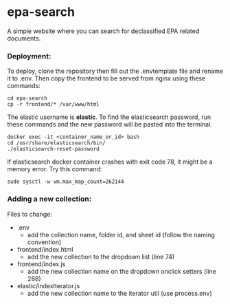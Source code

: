 # epa-search
A simple website where you can search for declassified EPA related documents.

### Deployment:
To deploy, clone the repository then fill out the .envtemplate file and rename it to .env.
Then copy the frontend to be served from nginx using these commands:
```
cd epa-search
cp -r frontend/* /var/www/html
```

The elastic username is **elastic**. To find the elasticsearch password, run these commands and the new password will be pasted into the terminal.
```
docker exec -it <container_name_or_id> bash
cd /usr/share/elasticsearch/bin/
./elasticsearch-reset-password
```

If elasticsearch docker container crashes with exit code 78, it might be a memory error. Try this command:
```
sudo sysctl -w vm.max_map_count=262144
```

### Adding a new collection:
Files to change:
* .env
  * add the collection name, folder id, and sheet id (follow the naming convention)
* frontend/index.html
  * add the new collection to the dropdown list (line 74)
* frontend/index.js
  * add the new collection name on the dropdown onclick setters (line 288)
* elastic/indexIterator.js
  * add the new collection name to the iterator util (use process.env)